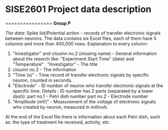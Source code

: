 # SISE2601 Project data description
================
**Group P**

*The data:* 
Spike list/Potential action - records of transfer electronic signals between neurons.
The data contains six Excel files, each of them have 5 columns and more than 400,000 rows.
Explanation to every column:
1. "Investigator" and cloumn no.2 (missing name) - General information about the reserch like: "Experiment Start Time" (date) and "Temperature" .
  "Investigator" - The title
2. cloumn no.2 - The information
3. "Time (s)" - Time record of transfer electronic signals by specific neuron, counted in seconds.
4. "Electrode" - ID number of neuron who transfer electronic signals at the specific time. 
    Details :
    ID number has 2 parts (separated by a lower dash): 
    part no.1 - Petri dish number 
    part no.2 - Electrode number
5. "Amplitude (mV)" - Measurement of the voltage of electronic signals who created by neuron, measured in millivolt.

At the end of the Excel file there is information about each Petri dish, such as: the type of treatment he received, activity, etc.


  
  




